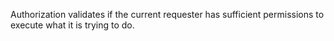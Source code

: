 
Authorization validates if the current requester has sufficient permissions to execute what it is trying to do.
